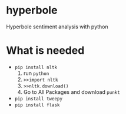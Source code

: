 # hyperbole
Hyperbole sentiment analysis with python

# What is needed
* `pip install nltk`
  1. run `python`
  2. `>>import nltk`
  3. `>>nltk.download()`
  4. Go to All Packages and download `punkt`
* `pip install tweepy`
* `pip install flask`